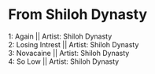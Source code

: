 # From Shiloh Dynasty

1: Again || Artist: Shiloh Dynasty
<br>
2: Losing Intrest || Artist: Shiloh Dynasty
<br>
3: Novacaine || Artist: Shiloh Dynasty
<br>
4: So Low || Artist: Shiloh Dynasty
<br>